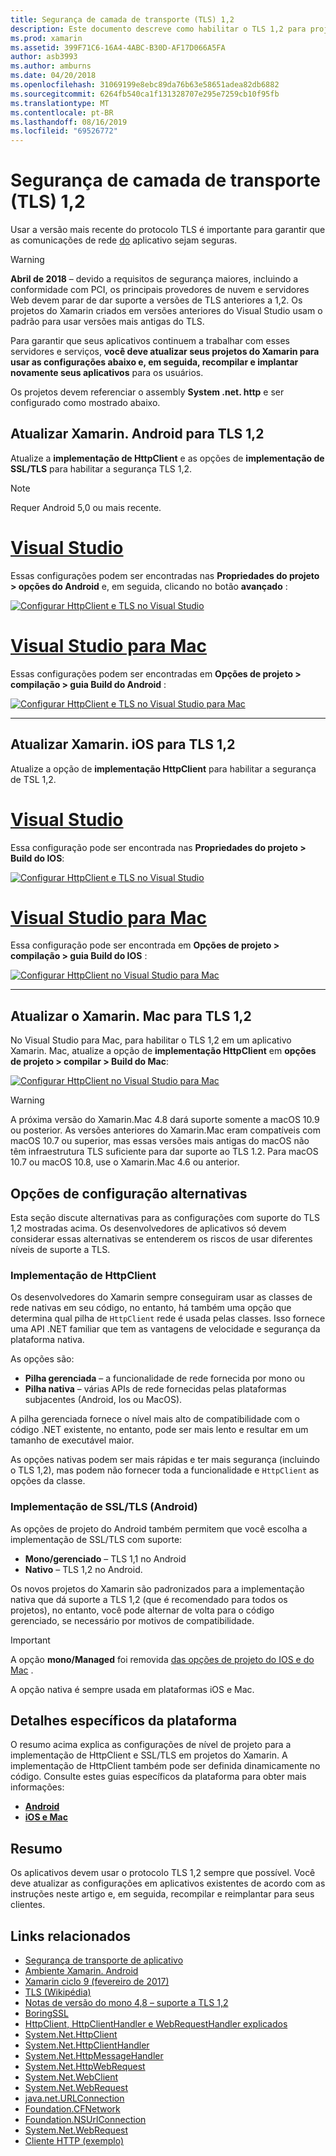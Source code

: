 ```yaml
---
title: Segurança de camada de transporte (TLS) 1,2
description: Este documento descreve como habilitar o TLS 1,2 para projetos Xamarin. iOS, Xamarin. Android e Xamarin. Mac. Ele demonstra como fazer isso no Visual Studio 2019 e Visual Studio para Mac.
ms.prod: xamarin
ms.assetid: 399F71C6-16A4-4ABC-B30D-AF17D066A5FA
author: asb3993
ms.author: amburns
ms.date: 04/20/2018
ms.openlocfilehash: 31069199e8ebc89da76b63e58651adea82db6882
ms.sourcegitcommit: 6264fb540ca1f131328707e295e7259cb10f95fb
ms.translationtype: MT
ms.contentlocale: pt-BR
ms.lasthandoff: 08/16/2019
ms.locfileid: "69526772"
---
```

# <a name="transport-layer-security-tls-12"></a>Segurança de camada de transporte (TLS) 1,2

Usar a versão mais recente do protocolo TLS é importante para garantir que as comunicações de rede [ do](https://en.wikipedia.org/wiki/Transport_Layer_Security) aplicativo sejam seguras.

> [!WARNING]
> **Abril de 2018** – devido a requisitos de segurança maiores, incluindo a conformidade com PCI, os principais provedores de nuvem e servidores Web devem parar de dar suporte a versões de TLS anteriores a 1,2. Os projetos do Xamarin criados em versões anteriores do Visual Studio usam o padrão para usar versões mais antigas do TLS.
>
> Para garantir que seus aplicativos continuem a trabalhar com esses servidores e serviços, **você deve atualizar seus projetos do Xamarin para usar as configurações abaixo e, em seguida, recompilar e implantar novamente seus aplicativos** para os usuários.

Os projetos devem referenciar o assembly **System .net. http** e ser configurado como mostrado abaixo.

## <a name="update-xamarinandroid-to-tls-12"></a>Atualizar Xamarin. Android para TLS 1,2

Atualize a **implementação de HttpClient** e as opções de **implementação de SSL/TLS** para habilitar a segurança TLS 1,2.

> [!NOTE]
> Requer Android 5,0 ou mais recente.

# <a name="visual-studiotabwindows"></a>[Visual Studio](#tab/windows)

Essas configurações podem ser encontradas nas **Propriedades do projeto > opções do Android** e, em seguida, clicando no botão **avançado** :

[![Configurar HttpClient e TLS no Visual Studio](transport-layer-security-images/android-win-sml.png)](transport-layer-security-images/android-win.png#lightbox)

# <a name="visual-studio-for-mactabmacos"></a>[Visual Studio para Mac](#tab/macos)

Essas configurações podem ser encontradas em **Opções de projeto > compilação > guia Build do Android** :

[![Configurar HttpClient e TLS no Visual Studio para Mac](transport-layer-security-images/android-mac-sml.png)](transport-layer-security-images/android-mac.png#lightbox)

-----

## <a name="update-xamarinios-to-tls-12"></a>Atualizar Xamarin. iOS para TLS 1,2

Atualize a opção de **implementação HttpClient** para habilitar a segurança de TSL 1,2.

# <a name="visual-studiotabwindows"></a>[Visual Studio](#tab/windows)

Essa configuração pode ser encontrada nas **Propriedades do projeto > Build do IOS**:

[![Configurar HttpClient e TLS no Visual Studio](transport-layer-security-images/ios-win-sml.png)](transport-layer-security-images/ios-win.png#lightbox)

# <a name="visual-studio-for-mactabmacos"></a>[Visual Studio para Mac](#tab/macos)

Essa configuração pode ser encontrada em **Opções de projeto > compilação > guia Build do IOS** :

[![Configurar HttpClient no Visual Studio para Mac](transport-layer-security-images/ios-mac-sml.png)](transport-layer-security-images/ios-mac.png#lightbox)

-----

## <a name="update-xamarinmac-to-tls-12"></a>Atualizar o Xamarin. Mac para TLS 1,2

No Visual Studio para Mac, para habilitar o TLS 1,2 em um aplicativo Xamarin. Mac, atualize a opção de **implementação HttpClient** em **opções de projeto > compilar > Build do Mac**:

[![Configurar HttpClient no Visual Studio para Mac](transport-layer-security-images/macos-mac-sml.png)](transport-layer-security-images/macos-mac.png#lightbox)

> [!WARNING]
> A próxima versão do Xamarin.Mac 4.8 dará suporte somente a macOS 10.9 ou posterior.
> As versões anteriores do Xamarin.Mac eram compatíveis com macOS 10.7 ou superior, mas essas versões mais antigas do macOS não têm infraestrutura TLS suficiente para dar suporte ao TLS 1.2. Para macOS 10.7 ou macOS 10.8, use o Xamarin.Mac 4.6 ou anterior.

## <a name="alternative-configuration-options"></a>Opções de configuração alternativas

Esta seção discute alternativas para as configurações com suporte do TLS 1,2 mostradas acima.
Os desenvolvedores de aplicativos só devem considerar essas alternativas se entenderem os riscos de usar diferentes níveis de suporte a TLS.

### <a name="httpclient-implementation"></a>Implementação de HttpClient

Os desenvolvedores do Xamarin sempre conseguiram usar as classes de rede nativas em seu código, no entanto, há também uma opção que determina qual pilha de `HttpClient` rede é usada pelas classes. Isso fornece uma API .NET familiar que tem as vantagens de velocidade e segurança da plataforma nativa.

As opções são:

- **Pilha gerenciada** – a funcionalidade de rede fornecida por mono ou
- **Pilha nativa** – várias APIs de rede fornecidas pelas plataformas subjacentes (Android, Ios ou MacOS).

A pilha gerenciada fornece o nível mais alto de compatibilidade com o código .NET existente, no entanto, pode ser mais lento e resultar em um tamanho de executável maior.

As opções nativas podem ser mais rápidas e ter mais segurança (incluindo o TLS 1,2), mas podem não fornecer toda a funcionalidade e `HttpClient` as opções da classe.

### <a name="ssltls-implementation-android"></a>Implementação de SSL/TLS (Android)

As opções de projeto do Android também permitem que você escolha a implementação de SSL/TLS com suporte:

- **Mono/gerenciado** – TLS 1,1 no Android
- **Nativo** – TLS 1,2 no Android.

Os novos projetos do Xamarin são padronizados para a implementação nativa que dá suporte a TLS 1,2 (que é recomendado para todos os projetos), no entanto, você pode alternar de volta para o código gerenciado, se necessário por motivos de compatibilidade.

> [!IMPORTANT]
> A opção **mono/Managed** foi removida [das opções de projeto do IOS e do Mac](https://github.com/xamarin/release-notes-archive/blob/master/release-notes/ios/xamarin.ios_10/xamarin.ios_10.8.md) .
>
> A opção nativa é sempre usada em plataformas iOS e Mac.

## <a name="platform-specific-details"></a>Detalhes específicos da plataforma

O resumo acima explica as configurações de nível de projeto para a implementação de HttpClient e SSL/TLS em projetos do Xamarin. A implementação de HttpClient também pode ser definida dinamicamente no código. Consulte estes guias específicos da plataforma para obter mais informações:

- [**Android**](~/android/app-fundamentals/http-stack.md)
- [**iOS e Mac**](~/cross-platform/macios/http-stack.md)

## <a name="summary"></a>Resumo

Os aplicativos devem usar o protocolo TLS 1,2 sempre que possível.
Você deve atualizar as configurações em aplicativos existentes de acordo com as instruções neste artigo e, em seguida, recompilar e reimplantar para seus clientes.

## <a name="related-links"></a>Links relacionados

- [Segurança de transporte de aplicativo](~/ios/app-fundamentals/ats.md)
- [Ambiente Xamarin. Android](~/android/deploy-test/environment.md)
- [Xamarin ciclo 9 (fevereiro de 2017)](https://releases.xamarin.com/stable-release-cycle-9/)
- [TLS (Wikipédia)](https://en.wikipedia.org/wiki/Transport_Layer_Security)
- [Notas de versão do mono 4,8 – suporte a TLS 1,2](https://www.mono-project.com/docs/about-mono/releases/4.8.0/#tls-12-support)
- [BoringSSL](https://boringssl.googlesource.com/boringssl/)
- [HttpClient, HttpClientHandler e WebRequestHandler explicados](https://blogs.msdn.microsoft.com/henrikn/2012/08/07/httpclient-httpclienthandler-and-webrequesthandler-explained/)
- [System.Net.HttpClient](https://msdn.microsoft.com/library/system.net.http.httpclient(v=vs.118).aspx)
- [System.Net.HttpClientHandler](https://msdn.microsoft.com/library/system.net.http.httpclienthandler(v=vs.118).aspx)
- [System.Net.HttpMessageHandler](https://msdn.microsoft.com/library/system.net.http.httpmessagehandler(v=vs.118).aspx)
- [System.Net.HttpWebRequest](https://msdn.microsoft.com/library/system.net.httpwebrequest(v=vs.110).aspx)
- [System.Net.WebClient](https://msdn.microsoft.com/library/system.net.webclient(v=vs.110).aspx)
- [System.Net.WebRequest](https://msdn.microsoft.com/library/system.net.webrequest(v=vs.110).aspx)
- [java.net.URLConnection](https://developer.android.com/reference/java/net/URLConnection.html)
- [Foundation.CFNetwork](xref:CoreFoundation.CFNetwork)
- [Foundation.NSUrlConnection](xref:Foundation.NSUrlConnection)
- [System.Net.WebRequest](https://msdn.microsoft.com/library/system.net.webrequest(v=vs.110).aspx)
- [Cliente HTTP (exemplo)](https://docs.microsoft.com/samples/xamarin/ios-samples/httpclient/)
